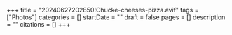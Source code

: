 +++
title = "20240627202850!Chucke-cheeses-pizza.avif"
tags = ["Photos"]
categories = []
startDate = ""
draft = false
pages = []
description = ""
citations = []
+++

